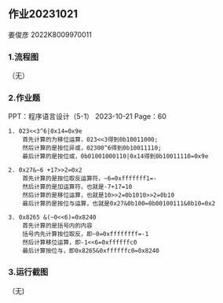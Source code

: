 ## 作业20231021

姜俊彦 2022K8009970011

### 1.流程图

（无）

### 2.作业题

PPT：程序语言设计（5-1） 2023-10-21  Page：60

```
1. 023<<3^6|0x14=0x9e
	首先计算的为移位运算，023<<3得到0b10011000;
	然后计算的是按位异或，02300^6得到0b10011110;
	最后计算的是按位或，0b01001000110|0x14得到0b10011110=0x9e
```

```
2. 0x27&~6 +17>>2=0x2
	首先计算的是按位取反运算符，~6=0xfffffff1=-
	然后计算的是加运算符，也就是-7+17=10
	然后计算的是移位运算，也就是10>>2=0b1010>>2=0b10
	最后计算的是按位与运算，也就是0x27&0b100=0b00100111&0b10=0x2
```

```
3. 0x8265 &(~0<<6)=0x8240
	首先计算的是括号内的内容
	括号内先计算按位取反，即~0=0xffffffff=-1
	然后计算移位运算，即-1<<6=0xffffffc0
	最后计算按位与，即0x8265&0xffffffc0=0x8240
```

### 3.运行截图

（无)

